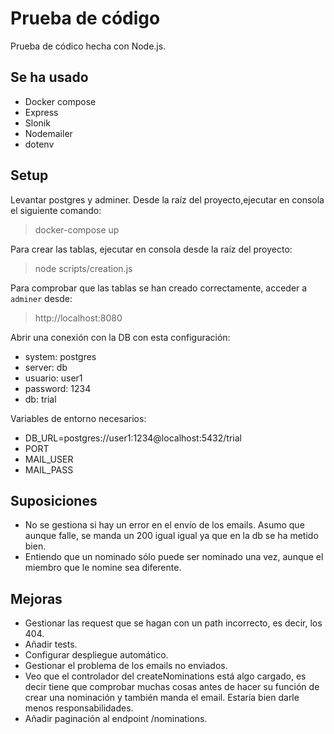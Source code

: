 # Prueba de código

Prueba de códico hecha con Node.js.

## Se ha usado

- Docker compose
- Express
- Slonik
- Nodemailer
- dotenv

## Setup

Levantar postgres y adminer. Desde la raíz del proyecto,ejecutar en consola el siguiente comando: 
> docker-compose up

Para crear las tablas, ejecutar en consola desde la raíz del proyecto: 
> node scripts/creation.js

Para comprobar que las tablas se han creado correctamente, acceder a `adminer` desde: 
> http://localhost:8080

  Abrir una conexión con la DB con esta configuración: 
  - system: postgres
  - server: db
  - usuario: user1
  - password: 1234
  - db: trial

Variables de entorno necesarios: 
  - DB_URL=postgres://user1:1234@localhost:5432/trial
  - PORT
  - MAIL_USER
  - MAIL_PASS


## Suposiciones

+ No se gestiona si hay un error en el envío de los emails. 
  Asumo que aunque falle, se manda un 200 igual igual ya que en la db se ha metido bien. 
+ Entiendo que un nominado sólo puede ser nominado una vez, aunque el miembro que le nomine sea diferente.

## Mejoras

+ Gestionar las request que se hagan con un path incorrecto, es decir, los 404.
+ Añadir tests. 
+ Configurar despliegue automático. 
+ Gestionar el problema de los emails no enviados. 
+ Veo que el controlador del createNominations está algo cargado, es decir tiene que comprobar muchas cosas antes de hacer su función de crear una nominación y también manda el email. Estaría bien darle menos responsabilidades. 
+ Añadir paginación al endpoint /nominations.